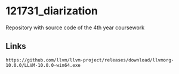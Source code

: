 # 121731_diarization
Repository with source code of the 4th year coursework

## Links
```
https://github.com/llvm/llvm-project/releases/download/llvmorg-10.0.0/LLVM-10.0.0-win64.exe
```


